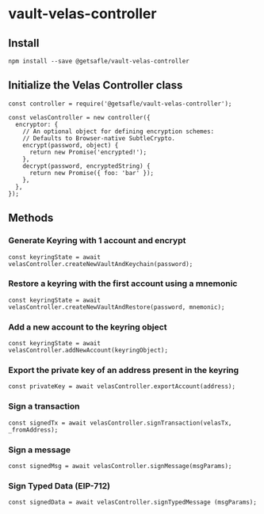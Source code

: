# vault-velas-controller

## Install

`npm install --save @getsafle/vault-velas-controller`

## Initialize the Velas Controller class

```
const controller = require('@getsafle/vault-velas-controller');

const velasController = new controller({
  encryptor: {
    // An optional object for defining encryption schemes:
    // Defaults to Browser-native SubtleCrypto.
    encrypt(password, object) {
      return new Promise('encrypted!');
    },
    decrypt(password, encryptedString) {
      return new Promise({ foo: 'bar' });
    },
  },
});
```

## Methods

### Generate Keyring with 1 account and encrypt

```
const keyringState = await velasController.createNewVaultAndKeychain(password);
```

### Restore a keyring with the first account using a mnemonic

```
const keyringState = await velasController.createNewVaultAndRestore(password, mnemonic);
```

### Add a new account to the keyring object

```
const keyringState = await velasController.addNewAccount(keyringObject);
```

### Export the private key of an address present in the keyring

```
const privateKey = await velasController.exportAccount(address);
```

### Sign a transaction

```
const signedTx = await velasController.signTransaction(velasTx, _fromAddress);
```

### Sign a message

```
const signedMsg = await velasController.signMessage(msgParams);
```

### Sign Typed Data (EIP-712)

```
const signedData = await velasController.signTypedMessage (msgParams);
```
